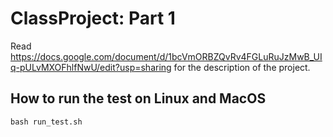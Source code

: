 # ClassProject: Part 1

Read https://docs.google.com/document/d/1bcVmORBZQvRv4FGLuRuJzMwB_UIq-pULvMXOFhlfNwU/edit?usp=sharing for the description of the project.

## How to run the test on Linux and MacOS
```shell
bash run_test.sh
```
